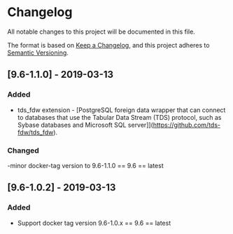 # Changelog
All notable changes to this project will be documented in this file.

The format is based on [Keep a Changelog](https://keepachangelog.com/en/1.0.0/),
and this project adheres to [Semantic Versioning](https://semver.org/spec/v2.0.0.html).

## [9.6-1.1.0] - 2019-03-13
### Added

-  tds_fdw extension - [PostgreSQL foreign data wrapper that can connect to databases that use the Tabular Data Stream (TDS) protocol, such as Sybase databases and Microsoft SQL server]](https://github.com/tds-fdw/tds_fdw).

###  Changed
-minor docker-tag version to  9.6-1.1.0 == 9.6 == latest 


## [9.6-1.0.2] - 2019-03-13
### Added

- Support docker tag version 9.6-1.0.x == 9.6 == latest 
